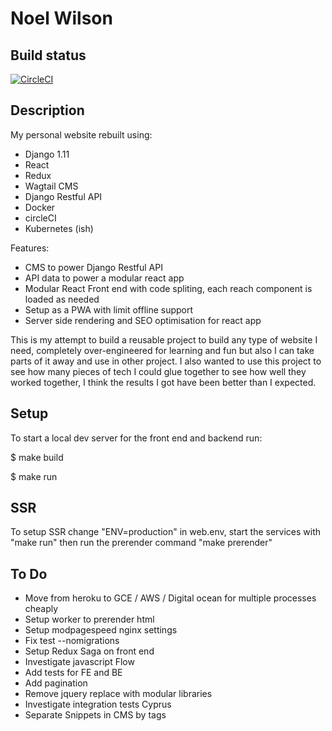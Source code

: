 Noel Wilson
===============================================================================

## Build status

[![CircleCI](https://circleci.com/gh/jwnwilson/django_react_redux_webapp.svg?style=svg)](https://circleci.com/gh/jwnwilson/django_react_redux_webapp)

## Description

My personal website rebuilt using:

- Django 1.11
- React 
- Redux
- Wagtail CMS
- Django Restful API
- Docker
- circleCI
- Kubernetes (ish)

Features:
- CMS to power Django Restful API
- API data to power a modular react app
- Modular React Front end with code spliting, each reach component is loaded as needed
- Setup as a PWA with limit offline support
- Server side rendering and SEO optimisation for react app

This is my attempt to build a reusable project to build any type of website I need, completely over-engineered for learning and fun but also I can take parts of it away and use in other project. I also wanted to use this project to see how many pieces of tech I could glue together to see how well they worked together, I think the results I got have been better than I expected.

## Setup

To start a local dev server for the front end and backend run:

$  make build

$  make run

## SSR

To setup SSR change "ENV=production" in web.env, start the services with "make run" then run the prerender command "make prerender"

## To Do

- Move from heroku to GCE / AWS / Digital ocean for multiple processes cheaply
- Setup worker to prerender html
- Setup modpagespeed nginx settings
- Fix test --nomigrations
- Setup Redux Saga on front end
- Investigate javascript Flow
- Add tests for FE and BE
- Add pagination
- Remove jquery replace with modular libraries
- Investigate integration tests Cyprus
- Separate Snippets in CMS by tags
